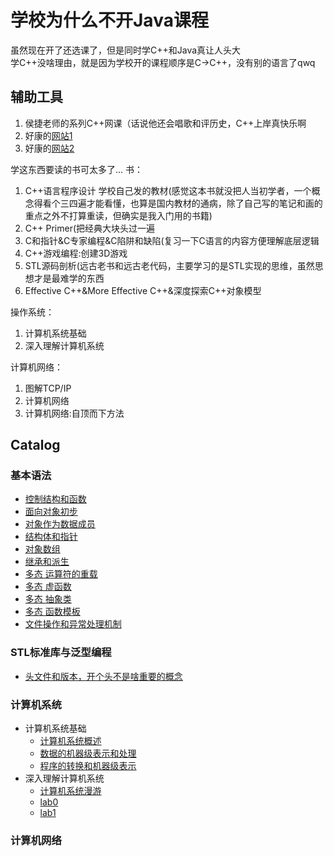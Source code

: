 # 学校为什么不开Java课程
虽然现在开了还选课了，但是同时学C++和Java真让人头大  
学C++没啥理由，就是因为学校开的课程顺序是C->C++，没有别的语言了qwq  
## 辅助工具
1. 侯捷老师的系列C++网课（话说他还会唱歌和评历史，C++上岸真快乐啊
2. 好康的[网站1](https://cplusplus.com/)
3. 好康的[网站2](https://gcc.gnu.org/)

学这东西要读的书可太多了...
书：
1. C++语言程序设计 学校自己发的教材(感觉这本书就没把人当初学者，一个概念得看个三四遍才能看懂，也算是国内教材的通病，除了自己写的笔记和画的重点之外不打算重读，但确实是我入门用的书籍)
2. C++ Primer(把经典大块头过一遍
3. C和指针&C专家编程&C陷阱和缺陷(复习一下C语言的内容方便理解底层逻辑
4. C++游戏编程:创建3D游戏
5. STL源码剖析(远古老书和远古老代码，主要学习的是STL实现的思维，虽然思想才是最难学的东西
6. Effective C++&More Effective C++&深度探索C++对象模型

操作系统：
1. 计算机系统基础
2. 深入理解计算机系统

计算机网络：
1. 图解TCP/IP
2. 计算机网络
3. 计算机网络:自顶而下方法

## Catalog
### 基本语法
* [控制结构和函数](https://github.com/APTX-4396/Blog/blob/main/2021/6.17-6.20.md)
* [面向对象初步](https://github.com/APTX-4396/Blog/blob/main/2021/6.6%E9%9D%A2%E5%90%91%E5%AF%B9%E8%B1%A1%E5%88%9D%E6%AD%A5.md)
* [对象作为数据成员](https://github.com/APTX-4396/Blog/blob/main/2021/6.23.md)
* [结构体和指针](https://github.com/APTX-4396/Blog/blob/main/2021/6.5.md)
* [对象数组](https://github.com/APTX-4396/Blog/blob/main/2021/8.5-8.6.md)
* [继承和派生]()
* [多态 运算符的重载]()
* [多态 虚函数]()
* [多态 抽象类](https://github.com/APTX-4396/Blog/blob/main/2021/6.6%E5%A4%9A%E6%80%81%EF%BC%9A%E6%8A%BD%E8%B1%A1%E7%B1%BB.md)
* [多态 函数模板](https://github.com/APTX-4396/Blog/blob/main/2021/6.6%E5%87%BD%E6%95%B0%E6%A8%A1%E6%9D%BF.md)
* [文件操作和异常处理机制](https://github.com/APTX-4396/Blog/blob/main/2021/6.15.md)

### STL标准库与泛型编程
* [头文件和版本，开个头不是啥重要的概念](https://github.com/APTX-4396/CppStudy/blob/main/2021/10.4.md#headers-%E7%89%88%E6%9C%AC%E5%92%8C%E9%87%8D%E8%A6%81%E8%B5%84%E6%BA%90)
### 计算机系统
* 计算机系统基础
    * [计算机系统概述](https://github.com/APTX-4396/CppStudy/blob/main/2021/10.5.md#%E8%AE%A1%E7%AE%97%E6%9C%BA%E7%B3%BB%E7%BB%9F%E6%A6%82%E8%BF%B0)
    * [数据的机器级表示和处理]()
    * [程序的转换和机器级表示]()
* 深入理解计算机系统
    * [计算机系统漫游]()
    * [lab0](https://github.com/APTX-4396/CppStudy/tree/main/2021/11.10#lab0)
    * [lab1]()
### 计算机网络
